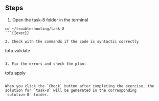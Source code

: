 ## Steps

1. Open the task-8 folder in the terminal

```
cd ~/troubleshooting/task-8
```{{exec}}

2. Check with the commands if the code is syntactic correctly

```
tofu validate
```{{exec}}

3. Fix the errors and check the plan:

```
tofu apply
```{{exec}}

When you click the `Check` button after completing the exercise, the solution for `task-8` will be generated in the corresponding `solution-8` folder.
